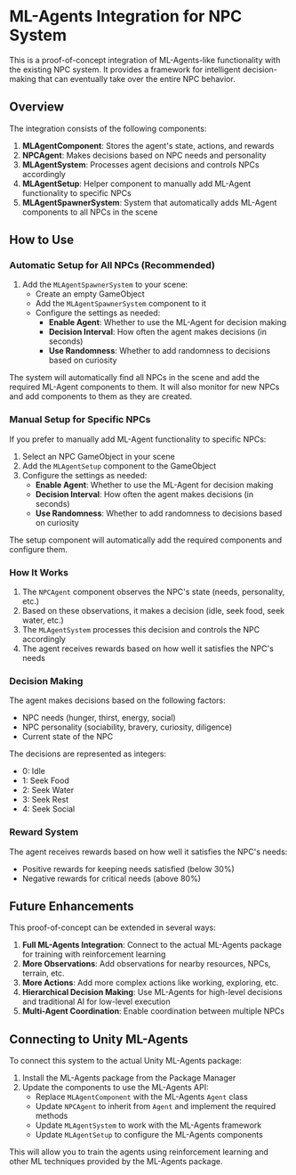# ML-Agents Integration for NPC System

This is a proof-of-concept integration of ML-Agents-like functionality with the existing NPC system. It provides a framework for intelligent decision-making that can eventually take over the entire NPC behavior.

## Overview

The integration consists of the following components:

1. **MLAgentComponent**: Stores the agent's state, actions, and rewards
2. **NPCAgent**: Makes decisions based on NPC needs and personality
3. **MLAgentSystem**: Processes agent decisions and controls NPCs accordingly
4. **MLAgentSetup**: Helper component to manually add ML-Agent functionality to specific NPCs
5. **MLAgentSpawnerSystem**: System that automatically adds ML-Agent components to all NPCs in the scene

## How to Use

### Automatic Setup for All NPCs (Recommended)

1. Add the `MLAgentSpawnerSystem` to your scene:
   - Create an empty GameObject
   - Add the `MLAgentSpawnerSystem` component to it
   - Configure the settings as needed:
     - **Enable Agent**: Whether to use the ML-Agent for decision making
     - **Decision Interval**: How often the agent makes decisions (in seconds)
     - **Use Randomness**: Whether to add randomness to decisions based on curiosity

The system will automatically find all NPCs in the scene and add the required ML-Agent components to them. It will also monitor for new NPCs and add components to them as they are created.

### Manual Setup for Specific NPCs

If you prefer to manually add ML-Agent functionality to specific NPCs:

1. Select an NPC GameObject in your scene
2. Add the `MLAgentSetup` component to the GameObject
3. Configure the settings as needed:
   - **Enable Agent**: Whether to use the ML-Agent for decision making
   - **Decision Interval**: How often the agent makes decisions (in seconds)
   - **Use Randomness**: Whether to add randomness to decisions based on curiosity

The setup component will automatically add the required components and configure them.

### How It Works

1. The `NPCAgent` component observes the NPC's state (needs, personality, etc.)
2. Based on these observations, it makes a decision (idle, seek food, seek water, etc.)
3. The `MLAgentSystem` processes this decision and controls the NPC accordingly
4. The agent receives rewards based on how well it satisfies the NPC's needs

### Decision Making

The agent makes decisions based on the following factors:
- NPC needs (hunger, thirst, energy, social)
- NPC personality (sociability, bravery, curiosity, diligence)
- Current state of the NPC

The decisions are represented as integers:
- 0: Idle
- 1: Seek Food
- 2: Seek Water
- 3: Seek Rest
- 4: Seek Social

### Reward System

The agent receives rewards based on how well it satisfies the NPC's needs:
- Positive rewards for keeping needs satisfied (below 30%)
- Negative rewards for critical needs (above 80%)

## Future Enhancements

This proof-of-concept can be extended in several ways:

1. **Full ML-Agents Integration**: Connect to the actual ML-Agents package for training with reinforcement learning
2. **More Observations**: Add observations for nearby resources, NPCs, terrain, etc.
3. **More Actions**: Add more complex actions like working, exploring, etc.
4. **Hierarchical Decision Making**: Use ML-Agents for high-level decisions and traditional AI for low-level execution
5. **Multi-Agent Coordination**: Enable coordination between multiple NPCs

## Connecting to Unity ML-Agents

To connect this system to the actual Unity ML-Agents package:

1. Install the ML-Agents package from the Package Manager
2. Update the components to use the ML-Agents API:
   - Replace `MLAgentComponent` with the ML-Agents `Agent` class
   - Update `NPCAgent` to inherit from `Agent` and implement the required methods
   - Update `MLAgentSystem` to work with the ML-Agents framework
   - Update `MLAgentSetup` to configure the ML-Agents components

This will allow you to train the agents using reinforcement learning and other ML techniques provided by the ML-Agents package.
